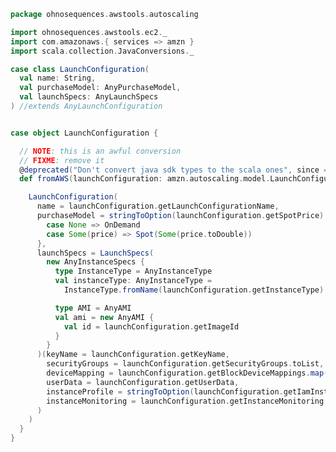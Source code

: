 
```scala
package ohnosequences.awstools.autoscaling

import ohnosequences.awstools.ec2._
import com.amazonaws.{ services => amzn }
import scala.collection.JavaConversions._

case class LaunchConfiguration(
  val name: String,
  val purchaseModel: AnyPurchaseModel,
  val launchSpecs: AnyLaunchSpecs
) //extends AnyLaunchConfiguration


case object LaunchConfiguration {

  // NOTE: this is an awful conversion
  // FIXME: remove it
  @deprecated("Don't convert java sdk types to the scala ones", since = "v0.15.0")
  def fromAWS(launchConfiguration: amzn.autoscaling.model.LaunchConfiguration): LaunchConfiguration = {

    LaunchConfiguration(
      name = launchConfiguration.getLaunchConfigurationName,
      purchaseModel = stringToOption(launchConfiguration.getSpotPrice) match {
        case None => OnDemand
        case Some(price) => Spot(Some(price.toDouble))
      },
      launchSpecs = LaunchSpecs(
        new AnyInstanceSpecs {
          type InstanceType = AnyInstanceType
          val instanceType: AnyInstanceType =
            InstanceType.fromName(launchConfiguration.getInstanceType)

          type AMI = AnyAMI
          val ami = new AnyAMI {
            val id = launchConfiguration.getImageId
          }
        }
      )(keyName = launchConfiguration.getKeyName,
        securityGroups = launchConfiguration.getSecurityGroups.toList,
        deviceMapping = launchConfiguration.getBlockDeviceMappings.map(m => (m.getDeviceName, m.getVirtualName)).toMap,
        userData = launchConfiguration.getUserData,
        instanceProfile = stringToOption(launchConfiguration.getIamInstanceProfile),
        instanceMonitoring = launchConfiguration.getInstanceMonitoring.isEnabled
      )
    )
  }
}

```




[main/scala/ohnosequences/awstools/autoscaling/AutoScaling.scala]: AutoScaling.scala.md
[main/scala/ohnosequences/awstools/autoscaling/AutoScalingGroup.scala]: AutoScalingGroup.scala.md
[main/scala/ohnosequences/awstools/autoscaling/LaunchConfiguration.scala]: LaunchConfiguration.scala.md
[main/scala/ohnosequences/awstools/autoscaling/PurchaseModel.scala]: PurchaseModel.scala.md
[main/scala/ohnosequences/awstools/AWSClients.scala]: ../AWSClients.scala.md
[main/scala/ohnosequences/awstools/dynamodb/DynamoDBUtils.scala]: ../dynamodb/DynamoDBUtils.scala.md
[main/scala/ohnosequences/awstools/ec2/AMI.scala]: ../ec2/AMI.scala.md
[main/scala/ohnosequences/awstools/ec2/EC2.scala]: ../ec2/EC2.scala.md
[main/scala/ohnosequences/awstools/ec2/Filters.scala]: ../ec2/Filters.scala.md
[main/scala/ohnosequences/awstools/ec2/InstanceSpecs.scala]: ../ec2/InstanceSpecs.scala.md
[main/scala/ohnosequences/awstools/ec2/InstanceType.scala]: ../ec2/InstanceType.scala.md
[main/scala/ohnosequences/awstools/ec2/LaunchSpecs.scala]: ../ec2/LaunchSpecs.scala.md
[main/scala/ohnosequences/awstools/ec2/package.scala]: ../ec2/package.scala.md
[main/scala/ohnosequences/awstools/regions/Region.scala]: ../regions/Region.scala.md
[main/scala/ohnosequences/awstools/s3/S3.scala]: ../s3/S3.scala.md
[main/scala/ohnosequences/awstools/sns/SNS.scala]: ../sns/SNS.scala.md
[main/scala/ohnosequences/awstools/sns/Topic.scala]: ../sns/Topic.scala.md
[main/scala/ohnosequences/awstools/sqs/Queue.scala]: ../sqs/Queue.scala.md
[main/scala/ohnosequences/awstools/sqs/SQS.scala]: ../sqs/SQS.scala.md
[main/scala/ohnosequences/awstools/utils/AutoScalingUtils.scala]: ../utils/AutoScalingUtils.scala.md
[main/scala/ohnosequences/awstools/utils/DynamoDBUtils.scala]: ../utils/DynamoDBUtils.scala.md
[main/scala/ohnosequences/awstools/utils/SQSUtils.scala]: ../utils/SQSUtils.scala.md
[main/scala/ohnosequences/benchmark/Benchmark.scala]: ../../benchmark/Benchmark.scala.md
[main/scala/ohnosequences/logging/Logger.scala]: ../../logging/Logger.scala.md
[main/scala/ohnosequences/logging/S3Logger.scala]: ../../logging/S3Logger.scala.md
[test/scala/ohnosequences/awstools/AWSClients.scala]: ../../../../../test/scala/ohnosequences/awstools/AWSClients.scala.md
[test/scala/ohnosequences/awstools/EC2Tests.scala]: ../../../../../test/scala/ohnosequences/awstools/EC2Tests.scala.md
[test/scala/ohnosequences/awstools/RegionTests.scala]: ../../../../../test/scala/ohnosequences/awstools/RegionTests.scala.md
[test/scala/ohnosequences/awstools/S3Tests.scala]: ../../../../../test/scala/ohnosequences/awstools/S3Tests.scala.md
[test/scala/ohnosequences/awstools/SQSTests.scala]: ../../../../../test/scala/ohnosequences/awstools/SQSTests.scala.md